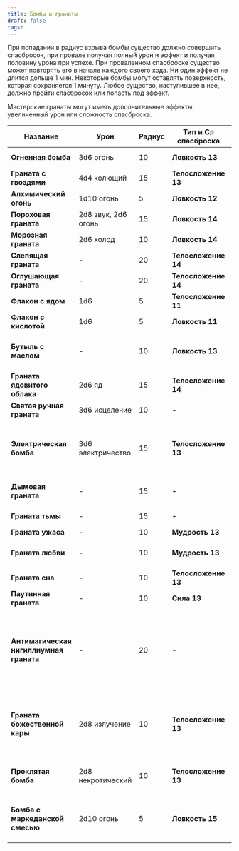 ```yaml
---
title: Бомбы и гранаты
draft: false
tags:
---
```

При попадании в радиус взрыва бомбы существо должно совершить спасбросок, при провале получая полный урон и эффект и получая половину урона при успехе. При проваленном спасброске существо может повторять его в начале каждого своего хода. Ни один эффект не длится дольше 1 мин. Некоторые бомбы могут оставлять поверхность, которая сохраняется 1 минуту. Любое существо, наступившее в нее, должно пройти спасбросок или попасть под эффект.

Мастерские гранаты могут иметь дополнительные эффекты, увеличенный урон или сложность спасброска.

| Название                                | Урон                | Радиус | Тип и Сл спасброска | Эффект                                                                                                                |
| --------------------------------------- | ------------------- | ------ | ------------------- | --------------------------------------------------------------------------------------------------------------------- |
| **Огненная бомба**                      | 3d6 огонь           | 10     | **Ловкость 13**     | **Горение**, 1d6 огнем                                                                                                |
| **Граната с гвоздями**                  | 4d4 колющий         | 15     | **Телосложение 13** | **Кровотечение**, теряет 2 хита                                                                                       |
| **Алхимический огонь**                  | 1d10 огонь          | 5      | **Ловкость 12**     | **Горение**, 1d4 огнем                                                                                                |
| **Пороховая граната**                   | 2d8 звук, 2d6 огонь | 15     | **Ловкость 14**     |                                                                                                                       |
| **Морозная граната**                    | 2d6 холод           | 10     | **Ловкость 14**     | **Лёд**, падает ничком                                                                                                |
| **Слепящая граната**                    | -                   | 20     | **Телосложение 14** | **Ослеплен**                                                                                                          |
| **Оглушающая граната**                  | -                   | 20     | **Телосложение 14** | **Оглохший**                                                                                                          |
| **Флакон с ядом**                       | 1d6                 | 5      | **Телосложение 11** | **Отравлен**, 1d4 ядом                                                                                                |
| **Флакон с кислотой**                   | 1d6                 | 5      | **Ловкость 11**     | **-2 КД**, 1d4 кислотой                                                                                               |
| **Бутыль с маслом**                     | -                   | 10     | **Ловкость 13**     | **Масло**, падает ничком, при поджоге 1d6 огнем                                                                       |
| **Граната ядовитого облака**            | 2d6 яд              | 15     | **Телосложение 14** | **Отравлен**, 1d6 ядом                                                                                                |
| **Святая ручная граната**               | 3d6 исцеление       | 10     | **-**               | -                                                                                                                     |
| **Электрическая бомба**                 | 3d6 электричество   | 15     | **Телосложение 13** | Если существо - конструкт, работающий на электричестве, становится **Парализованным**                                 |
| **Дымовая граната**                     | -                   | 15     | **-**               | Сильно заслоненная местность                                                                                          |
| **Граната тьмы**                        | -                   | 15     | **-**               | Аналогично заклинанию **Тьма**                                                                                        |
| **Граната ужаса**                       | -                   | 10     | **Мудрость 13**     | **Испуган**                                                                                                           |
| **Граната любви**                       | -                   | 10     | **Мудрость 13**     | **Очарован** бросившим гранату                                                                                        |
| **Граната сна**                         | -                   | 10     | **Телосложение 13** | **Бессознательный**                                                                                                   |
| **Паутинная граната**                   | -                   | 10     | **Сила 13**         | **Опутан**                                                                                                            |
| **Антимагическая нигиллиумная граната** | -                   | 20     | **-**               | В зоне действия нельзя творить заклинания и заговоры, прекращает концентрацию на заклинаниях и эффекты, вызванные ими |
| **Граната божественной кары**           | 2d8 излучение       | 10     | **Телосложение 13** | **Нежить** и **Бестии** получают дополнительные 1d8 урона от взрыва и становятся Ослепленными                         |
| **Проклятая бомба**                     | 2d8 некротический   | 10     | **Телосложение 13** | **Нежить** и **Бестии** восстанавливают хиты вместо получения урона                                                   |
| **Бомба с маркеданской смесью**         | 2d10 огонь          | 5      | **Ловкость 15**     | **Горение**, 2d8 огнем, спасбросок повторяется действием                                                              |

